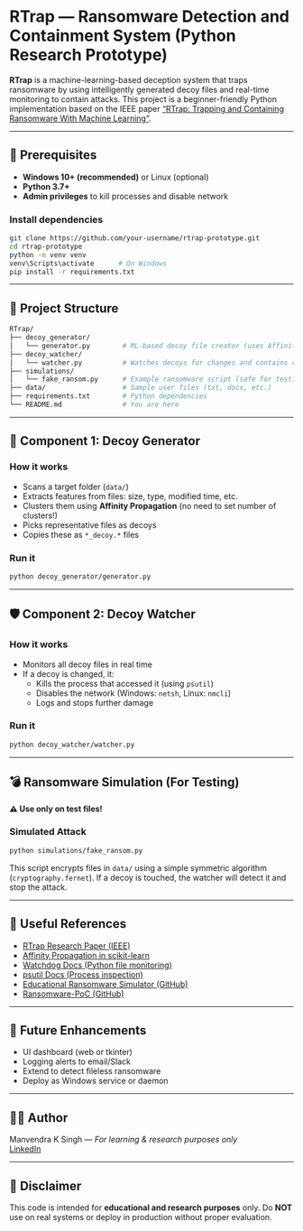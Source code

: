 
# RTrap — Ransomware Detection and Containment System (Python Research Prototype)

**RTrap** is a machine-learning-based deception system that traps ransomware by using intelligently generated decoy files and real-time monitoring to contain attacks. This project is a beginner-friendly Python implementation based on the IEEE paper [“RTrap: Trapping and Containing Ransomware With Machine Learning”](https://ieeexplore.ieee.org/document/10063417).

---

## 🔧 Prerequisites

- **Windows 10+ (recommended)** or Linux (optional)
- **Python 3.7+**
- **Admin privileges** to kill processes and disable network

### Install dependencies
```bash
git clone https://github.com/your-username/rtrap-prototype.git
cd rtrap-prototype
python -m venv venv
venv\Scripts\activate      # On Windows
pip install -r requirements.txt
```

---

## 📁 Project Structure

```bash
RTrap/
├── decoy_generator/
│   └── generator.py        # ML-based decoy file creator (uses Affinity Propagation)
├── decoy_watcher/
│   └── watcher.py          # Watches decoys for changes and contains ransomware
├── simulations/
│   └── fake_ransom.py      # Example ransomware script (safe for testing)
├── data/                   # Sample user files (txt, docx, etc.)
├── requirements.txt        # Python dependencies
└── README.md               # You are here
```

---

## 🧠 Component 1: Decoy Generator

### How it works
- Scans a target folder (`data/`)
- Extracts features from files: size, type, modified time, etc.
- Clusters them using **Affinity Propagation** (no need to set number of clusters!)
- Picks representative files as decoys
- Copies these as `*_decoy.*` files

### Run it
```bash
python decoy_generator/generator.py
```

---

## 🛡️ Component 2: Decoy Watcher

### How it works
- Monitors all decoy files in real time
- If a decoy is changed, it:
  - Kills the process that accessed it (using `psutil`)
  - Disables the network (Windows: `netsh`, Linux: `nmcli`)
  - Logs and stops further damage

### Run it
```bash
python decoy_watcher/watcher.py
```

---

## 💣 Ransomware Simulation (For Testing)

**⚠️ Use only on test files!**

### Simulated Attack
```bash
python simulations/fake_ransom.py
```
This script encrypts files in `data/` using a simple symmetric algorithm (`cryptography.fernet`). If a decoy is touched, the watcher will detect it and stop the attack.

---

## 🔗 Useful References

- [RTrap Research Paper (IEEE)](https://ieeexplore.ieee.org/document/10063417)
- [Affinity Propagation in scikit-learn](https://scikit-learn.org/stable/modules/generated/sklearn.cluster.AffinityPropagation.html)
- [Watchdog Docs (Python file monitoring)](https://python-watchdog.readthedocs.io/en/latest/)
- [psutil Docs (Process inspection)](https://psutil.readthedocs.io/en/latest/)
- [Educational Ransomware Simulator (GitHub)](https://github.com/atilsamancioglu/44-PythonRansom)
- [Ransomware-PoC (GitHub)](https://github.com/jimmy-ly00/Ransomware-PoC)

---

## 🧪 Future Enhancements
- UI dashboard (web or tkinter)
- Logging alerts to email/Slack
- Extend to detect fileless ransomware
- Deploy as Windows service or daemon

---

## 🧑‍💻 Author

Manvendra K Singh — *For learning & research purposes only*  
[LinkedIn](https://www.linkedin.com/in/priyanshu-acharya-19164b255)

---

## 🛑 Disclaimer

This code is intended for **educational and research purposes** only. Do **NOT** use on real systems or deploy in production without proper evaluation.

